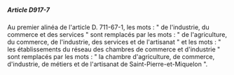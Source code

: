 ##### Article D917-7

Au premier alinéa de l'article D. 711-67-1, les mots : " de l'industrie, du commerce et des services " sont remplacés par les mots : " de l'agriculture, du commerce, de l'industrie, des services et de l'artisanat " et les mots : " les établissements du réseau des chambres de commerce et d'industrie " sont remplacés par les mots : " la chambre d'agriculture, de commerce, d'industrie, de métiers et de l'artisanat de Saint-Pierre-et-Miquelon ".

